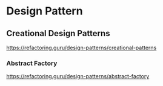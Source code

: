 # Design Pattern

## Creational Design Patterns

https://refactoring.guru/design-patterns/creational-patterns

### Abstract Factory

https://refactoring.guru/design-patterns/abstract-factory